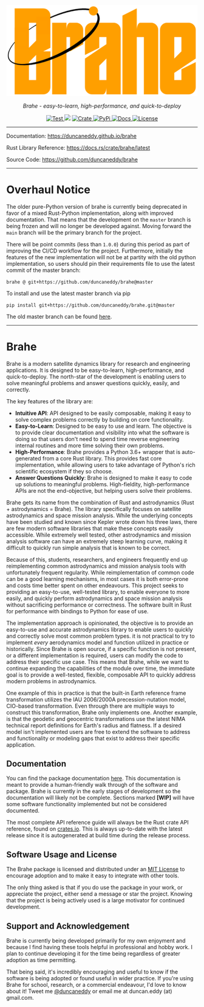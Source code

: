 <p align="center">
  <a href="https://github.com/duncaneddy/brahe/"><img src="https://raw.githubusercontent.com/duncaneddy/brahe/main/docs/pages/assets/logo-gold.png" alt="Brahe"></a>
</p>
<p align="center">
    <em>Brahe - easy-to-learn, high-performance, and quick-to-deploy</em>
</p>
<p align="center">
<a href="https://github.com/duncaneddy/brahe/actions/workflows/commit.yml" target="_blank">
    <img src="https://github.com/duncaneddy/brahe/actions/workflows/commit.yml/badge.svg" alt="Test">
</a>
<a href="https://codecov.io/gh/duncaneddy/brahe">  
  <img src="https://codecov.io/gh/duncaneddy/brahe/graph/badge.svg?token=1JDXP549Q4"></a>
<a href="https://crates.io/crates/brahe" target="_blank">
    <img src="https://img.shields.io/crates/v/brahe.svg" alt="Crate">
</a>
<a href="https://pypi.org/project/brahe" target="_blank">
    <img src="https://img.shields.io/pypi/v/brahe?color=blue" alt="PyPi">
</a>
<a href="https://duncaneddy.github.io/brahe" target="_blank">
    <img src="https://img.shields.io/badge/docs-latest-blue.svg" alt="Docs">
</a>
<a href="https://github.com/duncaneddy/brahe/blob/main/LICENSE" target="_blank">
    <img src="https://img.shields.io/badge/License-MIT-green.svg", alt="License">
</a>
</p>

----

Documentation: https://duncaneddy.github.io/brahe

Rust Library Reference: https://docs.rs/crate/brahe/latest

Source Code: https://github.com/duncaneddy/brahe

----

# Overhaul Notice

The older pure-Python version of brahe is currently being deprecated in favor of a mixed
Rust-Python implementation, along with improved documentation. That means that the development
on the `master` branch is being frozen and will no longer be developed against. Moving forward
the `main` branch will be the primary branch for the project.

There will be point commits (less than `1.0.0`) during this period as part
of improving the CI/CD workflow for the project. Furthermore, initially the features of the
new implementation will not be at partity with the old python implementation, so users should
pin their requirements file to use the latest commit of the master branch:

```
brahe @ git+https://github.com/duncaneddy/brahe@master
```

To install and use the latest master branch via pip

```
pip install git+https://github.com/duncaneddy/brahe.git@master
```

The old master branch can be found [here](https://github.com/duncaneddy/brahe/tree/master).

----

# Brahe
Brahe is a modern satellite dynamics library for research and engineering
applications. It is designed to be easy-to-learn, high-performance, and quick-to-deploy. 
The north-star of the development is enabling users to solve meaningful problems 
and answer questions quickly, easily, and correctly.

The key features of the library are:

- **Intuitive API**: API designed to be easily composable, making it easy to 
  solve complex problems correctly by building on core functionality.
- **Easy-to-Learn**: Designed to be easy to use and learn. The objective is
  to provide clear documentation and visibility into what the software is doing
  so that users don't need to spend time reverse engineering internal routines
  and more time solving their own problems.
- **High-Performance**: Brahe provides a Python 3.6+ wrapper that is
  auto-generated from a core Rust library. This provides fast core implementation,
  while allowing users to take advantage of Python's rich scientific ecosystem
  if they so choose.
- **Answer Questions Quickly**: Brahe is designed to make it easy to code up
  solutions to meaningful problems. High-fieldity, high-performance APIs are not
  the end-objective, but helping users solve their problems.

Brahe gets its name from the combination of Rust and astrodynamics (Rust + 
astrodynamics = Brahe). The library specifically focuses on satellite astrodynamics
and space mission analysis. While the underlying concepts have been studied and known since 
Kepler wrote down his three laws, there are few modern software 
libraries that make these concepts easily accessible. While extremely well tested,
other astrodynamics and mission analysis software can have an extremely steep 
learning curve, making it difficult to quickly run simple analysis that is known
to be correct.

Because of this, students, researchers, and engineers frequently end up 
reimplementing common astrodynamics and mission analysis tools with unfortunately 
frequent regularity. While  reimplementation of common code can be a good learning 
mechanisms, in most cases it is both error-prone and costs time better spent 
on other endeavours. This project seeks to providing an easy-to-use, 
well-tested library, to enable everyone to more easily, and quickly 
perform astrodynamics and space mission analysis without sacrificing performance
or correctness. The software built in Rust for performance with bindings to 
Python for ease of use.

The implementation approach is opinionated, the objective is to provide an
easy-to-use and accurate astrodynamics library to enable users to quickly
and correctly solve most common problem types. it is not practical to try to 
implement _every_ aerodynamics model and function utilized in practice or historically.
Since Brahe is open source, if a specific function is not present, or a different 
implementation is required, users can modify the code to address their specific 
use case. This means that Brahe, while we want to continue expanding the 
capabilities of the module over time, the immediate goal is to provide a well-tested, 
flexible, composable API to quickly address modern problems in astrodynamics.

One example of this in practice is that the built-in Earth reference frame transformation 
utilizes the IAU 2006/2000A precession-nutation model, CIO-based transformation.
Even through there are multiple ways to construct this transformation, Brahe 
only implements one. Another example, is that the geodetic and geocentric 
transformations use the latest NIMA technical report definitions for Earth's radius and flatness.
If a desired model isn't implemented users are free to extend the software to 
address and functionality or modeling gaps that exist to address their specific application.

## Documentation

You can find the package documentation [here](https://duncaneddy.github.io/brahe).
This documentation is meant to provide a human-friendly walk through of the
software and package. Brahe is currently in the early stages of development so
the documentation will likely not be complete. Sections marked **[WIP]**
will have some software functionality implemented but not be considered
documented.

The most complete API reference guide will always be the Rust crate API 
reference, found on [crates.io](https://docs.rs/brahe/). This is always up-to-date with the latest release 
since it is autogenerated at build time during the release process.

## Software Usage and License

The Brahe package is licensed and distributed under an [MIT License](https://github.com/duncaneddy/brahe/blob/main/LICENSE) to
encourage adoption and to make it easy to integrate with other tools.

The only thing asked is that if you do use the package in your work, or
appreciate the project, either send a message or star the project. Knowing
that the project is being actively used is a large motivator for continued
development.

## Support and Acknowledgement

Brahe is currently being developed primarily for my own enjoyment and
because I find having these tools helpful in professional and hobby work. I plan to
continue developing it for the time being regardless of greater adoption as time permitting.

That being said, it's incredibly encouraging and useful to know if the
software is being adopted or found useful in wider practice. If you're
using Brahe for school, research, or a commercial endeavour, I'd
love to know about it! Tweet me [@duncaneddy](https://twitter.com/DuncanEddy) or
email me at duncan.eddy (at) gmail.com.
